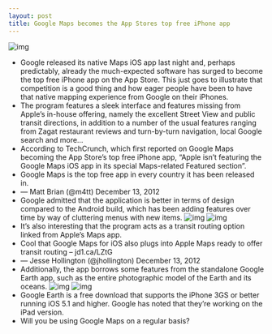 ```yaml
---
layout: post
title: Google Maps becomes the App Stores top free iPhone app
---
```

![img](http://media.idownloadblog.com/wp-content/uploads/2012/12/Google-Maps-1.0-for-iOS-iPhone-screenshot-005.jpg)
* Google released its native Maps iOS app last night and, perhaps predictably, already the much-expected software has surged to become the top free iPhone app on the App Store. This just goes to illustrate that competition is a good thing and how eager people have been to have that native mapping experience from Google on their iPhones.
* The program features a sleek interface and features missing from Apple’s in-house offering, namely the excellent Street View and public transit directions, in addition to a number of the usual features ranging from Zagat restaurant reviews and turn-by-turn navigation, local Google search and more…
* According to TechCrunch, which first reported on Google Maps becoming the App Store’s top free iPhone app, “Apple isn’t featuring the Google Maps iOS app in its special Maps-related Featured section”.
* Google Maps is the top free app in every country it has been released in.
* — Matt Brian (@m4tt) December 13, 2012
* Google admitted that the application is better in terms of design compared to the Android build, which has been adding features over time by way of cluttering menus with new items.
![img](http://media.idownloadblog.com/wp-content/uploads/2012/12/Google-Maps-1.0-for-iOS-iPhone-screenshot-001.jpg)
![img](http://media.idownloadblog.com/wp-content/uploads/2012/12/Google-Maps-1.0-for-iOS-iPhone-screenshot-002.jpg)
* It’s also interesting that the program acts as a transit routing option linked from Apple’s Maps app.
* Cool that Google Maps for iOS also plugs into Apple Maps ready to offer transit routing – jd1.ca/LZtG
* — Jesse Hollington (@jhollington) December 13, 2012
* Additionally, the app borrows some features from the standalone Google Earth app, such as the entire photographic model of the Earth and its oceans.
![img](http://media.idownloadblog.com/wp-content/uploads/2012/12/Google-Maps-1.0-for-iOS-iPhone-screenshot-003.jpg)
![img](http://media.idownloadblog.com/wp-content/uploads/2012/12/Google-Maps-1.0-for-iOS-iPhone-screenshot-004.jpg)
* Google Earth is a free download that supports the iPhone 3GS or better running iOS 5.1 and higher. Google has noted that they’re working on the iPad version.
* Will you be using Google Maps on a regular basis?

